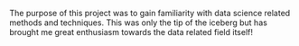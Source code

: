 The purpose of this project was to gain familiarity with data science related methods and techniques. This was only the tip of the iceberg but has brought me great enthusiasm towards the data related field itself!
